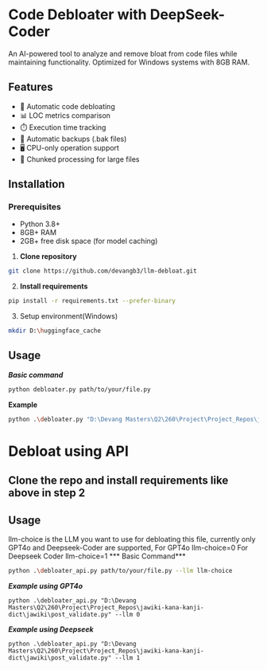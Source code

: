 # Code Debloater with DeepSeek-Coder

An AI-powered tool to analyze and remove bloat from code files while maintaining functionality. Optimized for Windows systems with 8GB RAM.

## Features
- 🧹 Automatic code debloating
- 📊 LOC metrics comparison
- ⏱️ Execution time tracking
- 💾 Automatic backups (.bak files)
- 🖥️ CPU-only operation support
- 🔄 Chunked processing for large files

## Installation

### Prerequisites
- Python 3.8+
- 8GB+ RAM
- 2GB+ free disk space (for model caching)

1. **Clone repository**
```bash
git clone https://github.com/devangb3/llm-debloat.git
```
2. **Install requirements**
```bash
pip install -r requirements.txt --prefer-binary
```
3. Setup environment(Windows)
```bash
mkdir D:\huggingface_cache
```

## Usage

***Basic command***

```bash
python debloater.py path/to/your/file.py
```

**Example**
```bash
python .\debloater.py "D:\Devang Masters\Q2\260\Project\Project_Repos\jawiki-kana-kanji-dict\jawiki\post_validate.py"
```

# Debloat using API

## Clone the repo and install requirements like above in step 2

## Usage
llm-choice is the LLM you want to use for debloating this file, currently only GPT4o and Deepseek-Coder are supported,
For GPT4o llm-choice=0
For Deepseek Coder llm-choice=1
*** Basic Command***

```bash
python .\debloater_api.py path/to/your/file.py --llm llm-choice
```
***Example using GPT4o***
```
python .\debloater_api.py "D:\Devang Masters\Q2\260\Project\Project_Repos\jawiki-kana-kanji-dict\jawiki\post_validate.py" --llm 0
```
***Example using Deepseek***
```
python .\debloater_api.py "D:\Devang Masters\Q2\260\Project\Project_Repos\jawiki-kana-kanji-dict\jawiki\post_validate.py" --llm 1
```

